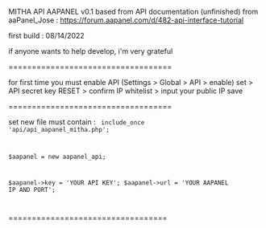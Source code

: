 MITHA API AAPANEL v0.1
based from API documentation (unfinished) from aaPanel_Jose : https://forum.aapanel.com/d/482-api-interface-tutorial

first build : 08/14/2022

if anyone wants to help develop, i'm very grateful

===================================

for first time you must enable API (Settings > Global > API > enable)
set > API secret key RESET > confirm
IP whitelist > input your public IP
save

===================================

set new file must contain :
<code>
include_once 'api/api_aapanel_mitha.php';

$aapanel = new aapanel_api;

$aapanel->key = 'YOUR API KEY';
$aapanel->url = 'YOUR AAPANEL IP AND PORT';

</code>

==================================
